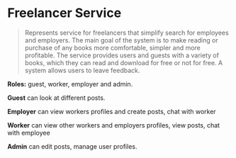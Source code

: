 # Freelancer Service
> Represents service for freelancers that simplify search for employees and employers.
The main goal of the system is to make reading or purchase of any books more comfortable, simpler and more profitable. The service provides users and guests with a variety of books, which they can read and download for free or not for free. A system allows users to leave feedback. 

**Roles:** guest, worker, employer and admin.


**Guest** can look at different posts.

**Employer** can view workers profiles and create posts, chat with worker

**Worker** can view other workers and employers profiles, view posts, chat with employee

**Admin** can edit posts, manage user profiles. 
